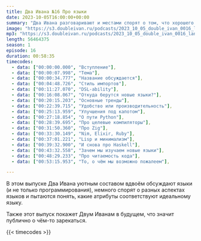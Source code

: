 ```yaml
---
title: Два Ивана №16 Про языки
date: 2023-10-05T16:00:00+00:00
summary: "Два Ивана разговаривают и местами спорят о том, что хорошего и плохого есть в языках программирования и естественных"
image: "https://s3.doubleivan.ru/podcasts/2023_10_05_double_ivan_0016_languages.jpg"
mp3: "https://s3.doubleivan.ru/podcasts/2023_10_05_double_ivan_0016_languages.mp3"
length: 56464375
season: 1
episode: 16
duration: 00:58:35
timecodes:
  - data: ["00:00:00.000", "Вступление"],
  - data: ["00:00:07.998", "Тема"],
  - data: ["00:00:34.777", "Название обсуждается"],
  - data: ["00:04:48.726", "Стиль импортов"],
  - data: ["00:11:27.070", "DSL-ability"],
  - data: ["00:16:08.067", "Откуда берутся новые языки?"],
  - data: ["00:20:15.203", "Основные тренды"],
  - data: ["00:22:39.715", "Удобство или производительность"],
  - data: ["00:25:13.959", "Улучшения под капотом"],
  - data: ["00:27:18.854", "О пути Python"],
  - data: ["00:28:39.695", "Про целевые компиляторы"],
  - data: ["00:31:50.360", "Про Zig"],
  - data: ["00:33:30.149", "Nim, Elixir, Ruby"],
  - data: ["00:37:01.221", "Lisp и минимализм"],
  - data: ["00:39:32.900", "И снова про Haskell"],
  - data: ["00:43:32.558", "Зачем мы изучаем новые языки"],
  - data: ["00:48:29.233", "Про читаемость кода"],
  - data: ["00:53:15.953", "То, о чём мы возможно пожалеем"],

---
```


В этом выпуске Два Ивана уютным составом вдвоём обсуждают языки (и не только программирования), немного спорят о разных аспектах языков и пытаются понять, какие атрибуты соответствуют идеальному языку.

Также этот выпуск покажет Двум Иванам в будущем, что значит публично о чём-то зарекаться.

{{< timecodes >}}

